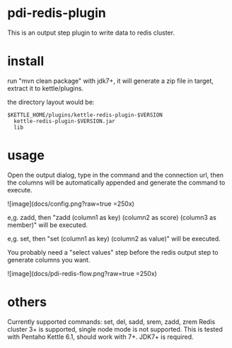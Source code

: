 pdi-redis-plugin
====================

This is an output step plugin to write data to redis cluster.

install
====================

run "mvn clean package" with jdk7+, it will generate a zip file in target, extract it to kettle/plugins.

the directory layout would be:
```
$KETTLE_HOME/plugins/kettle-redis-plugin-$VERSION
  kettle-redis-plugin-$VERSION.jar
  lib
```

usage
====================

Open the output dialog, type in the command and the connection url, then the columns will be automatically appended and generate the command to execute.

![image](docs/config.png?raw=true =250x)

 e,g. zadd, then "zadd (column1 as key) (column2 as score) (column3 as member)" will be executed.

 e,g. set, then "set (column1 as key) (column2 as value)" will be executed.

You probably need a "select values" step before the redis output step to generate columns you want.

![image](docs/pdi-redis-flow.png?raw=true =250x)

others
====================
Currently supported commands: set, del, sadd, srem, zadd, zrem
Redis cluster 3+ is supported, single node mode is not supported.
This is tested with Pentaho Kettle 6.1, should work with 7+.
JDK7+ is required.
